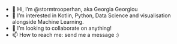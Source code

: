 - 👋 Hi, I’m @stormtrooperhan, aka Georgia Georgiou
- 👀 I’m interested in Kotlin, Python, Data Science and visualisation alongside Machine Learning. 
- 💞️ I’m looking to collaborate on anything! 
- 📫 How to reach me: send me a message :) 

<!---
stormtrooperhan/stormtrooperhan is a ✨ special ✨ repository because its `README.md` (this file) appears on your GitHub profile.
You can click the Preview link to take a look at your changes.
--->
